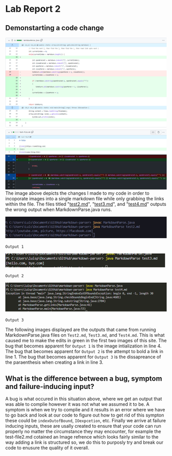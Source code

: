# Lab Report 2
## Demonstarting a code change
![Image](codeChange.PNG)
![Image](codeChange2.PNG)
The image above depicts the changes I made to my code in order to incoporate images into a single markdown file while only grabbing the links within the file. The files titled "[test2.md](https://github.com/ldpina/markdown-parser/blob/main/test2.md)", "[test3.md](https://github.com/ldpina/markdown-parser/blob/main/test3.md)", and "[test4.md](https://github.com/ldpina/markdown-parser/blob/main/test4.md)" outputs the wrong output when MarkdownParse.java runs.

![Image](buggy.PNG) 

`Output 1`

![Image](test3Output.PNG)

`Output 2`

![Image](test4ouput.PNG)

`Output 3`

The following images displayed are the outputs that came from running MarkdownParse.java files on `Test2.md`, `Test3.md`, and `Test4.md`. This is what caused me to make the edits in green in the first two images of this site. The bug that becomes apparent for `Output 1` is the image intialization in line 4. The bug that becomes apparent for `Output 2` is the attempt to bold a link in line 1. The bug that becomes apparent for `Output 3` is the dissapreance of the paraenthesis when creating a link in line 3.




 ## What is the difference between a bug, symptom and failure-inducing input?
A bug is what occured in this situation above, where we get an output that was able to complie however it was not what we assumed it to be. A symptom is when we try to complie and it results in an error where we have to go back and look at our code to figure out how to get rid of this sympton these could be `indexOutofBound`, `IOexpcetion`, etc. Finally we arrive at failure inducing inputs, these are usally created to ensure that your code can run properly no matter the circumstance they may encounter, for example the test-file2.md cotained an Image refrence which looks fairly similar to the way adding a link is structured so, we do this to purposly try and break our code to enusure the quality of it overall.
